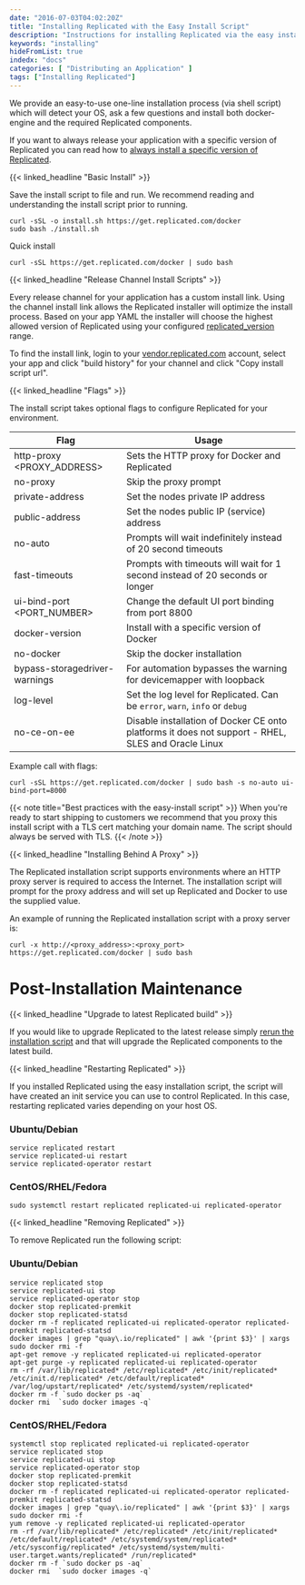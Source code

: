 ```yaml
---
date: "2016-07-03T04:02:20Z"
title: "Installing Replicated with the Easy Install Script"
description: "Instructions for installing Replicated via the easy install script."
keywords: "installing"
hideFromList: true
indedx: "docs"
categories: [ "Distributing an Application" ]
tags: ["Installing Replicated"]
---
```


We provide an easy-to-use one-line installation process (via shell script) which will detect your OS, ask a few questions and install both docker-engine and the required Replicated components.

If you want to always release your application with a specific version of Replicated you can read how to [always install a specific version of Replicated](/docs/kb/supporting-your-customers/install-known-versions/).

{{< linked_headline "Basic Install" >}}

Save the install script to file and run. We recommend reading and understanding the install script prior to running.

```shell
curl -sSL -o install.sh https://get.replicated.com/docker
sudo bash ./install.sh
```

Quick install

```shell
curl -sSL https://get.replicated.com/docker | sudo bash
```

{{< linked_headline "Release Channel Install Scripts" >}}

Every release channel for your application has a custom install link. Using the channel install link allows the Replicated installer will optimize the install process. Based on your app YAML the installer will choose the highest allowed version of Replicated using your configured [replicated_version](/docs/packaging-an-application/preflight-checks/) range.

To find the install link, login to your [vendor.replicated.com](https://vendor.replicated.com/) account, select your app and click "build history" for your channel and click "Copy install script url".

{{< linked_headline "Flags" >}}

The install script takes optional flags to configure Replicated for your environment.

| Flag                          | Usage                                                                                              |
| ----------------------------- | -------------------------------------------------------------------------------------------------- |
| http-proxy <PROXY_ADDRESS>    | Sets the HTTP proxy for Docker and Replicated                                                      |
| no-proxy                      | Skip the proxy prompt                                                                              |
| private-address <IP>          | Set the nodes private IP address                                                                   |
| public-address <IP>           | Set the nodes public IP (service) address                                                          |
| no-auto                       | Prompts will wait indefinitely instead of 20 second timeouts                                       |
| fast-timeouts                 | Prompts with timeouts will wait for 1 second instead of 20 seconds or longer                       |
| ui-bind-port <PORT_NUMBER>    | Change the default UI port binding from port 8800                                                  |
| docker-version <VERSION>      | Install with a specific version of Docker                                                          |
| no-docker                     | Skip the docker installation                                                                       |
| bypass-storagedriver-warnings | For automation bypasses the warning for devicemapper with loopback                                 |
| log-level                     | Set the log level for Replicated. Can be `error`, `warn`, `info` or `debug`                        |
| no-ce-on-ee                   | Disable installation of Docker CE onto platforms it does not support - RHEL, SLES and Oracle Linux |

Example call with flags:

```shell
curl -sSL https://get.replicated.com/docker | sudo bash -s no-auto ui-bind-port=8000
```

{{< note title="Best practices with the easy-install script" >}}
When you're ready to start shipping to customers we recommend that you proxy this install script with a TLS cert matching your domain name. The script should always be served with TLS.
{{< /note >}}

{{< linked_headline "Installing Behind A Proxy" >}}

The Replicated installation script supports environments where an HTTP proxy server is required to access the Internet. The installation script will prompt for the proxy address and will set up Replicated and Docker to use the supplied value.

An example of running the Replicated installation script with a proxy server is:

```shell
curl -x http://<proxy_address>:<proxy_port> https://get.replicated.com/docker | sudo bash
```

# Post-Installation Maintenance

{{< linked_headline "Upgrade to latest Replicated build" >}}

If you would like to upgrade Replicated to the latest release simply [rerun the installation script](/docs/distributing-an-application/installing-via-script/) and that will upgrade the Replicated components to the latest build.

{{< linked_headline "Restarting Replicated" >}}

If you installed Replicated using the easy installation script, the script will have created an init service you can use to control Replicated. In this case, restarting replicated varies depending on your host OS.

### Ubuntu/Debian

```shell
service replicated restart
service replicated-ui restart
service replicated-operator restart
```

### CentOS/RHEL/Fedora

```shell
sudo systemctl restart replicated replicated-ui replicated-operator
```

{{< linked_headline "Removing Replicated" >}}

To remove Replicated run the following script:

### Ubuntu/Debian

```shell
service replicated stop
service replicated-ui stop
service replicated-operator stop
docker stop replicated-premkit
docker stop replicated-statsd
docker rm -f replicated replicated-ui replicated-operator replicated-premkit replicated-statsd
docker images | grep "quay\.io/replicated" | awk '{print $3}' | xargs sudo docker rmi -f
apt-get remove -y replicated replicated-ui replicated-operator
apt-get purge -y replicated replicated-ui replicated-operator
rm -rf /var/lib/replicated* /etc/replicated* /etc/init/replicated* /etc/init.d/replicated* /etc/default/replicated* /var/log/upstart/replicated* /etc/systemd/system/replicated*
docker rm -f `sudo docker ps -aq`
docker rmi  `sudo docker images -q`
```

### CentOS/RHEL/Fedora

```shell
systemctl stop replicated replicated-ui replicated-operator
service replicated stop
service replicated-ui stop
service replicated-operator stop
docker stop replicated-premkit
docker stop replicated-statsd
docker rm -f replicated replicated-ui replicated-operator replicated-premkit replicated-statsd
docker images | grep "quay\.io/replicated" | awk '{print $3}' | xargs sudo docker rmi -f
yum remove -y replicated replicated-ui replicated-operator
rm -rf /var/lib/replicated* /etc/replicated* /etc/init/replicated* /etc/default/replicated* /etc/systemd/system/replicated* /etc/sysconfig/replicated* /etc/systemd/system/multi-user.target.wants/replicated* /run/replicated*
docker rm -f `sudo docker ps -aq`
docker rmi  `sudo docker images -q`
```

